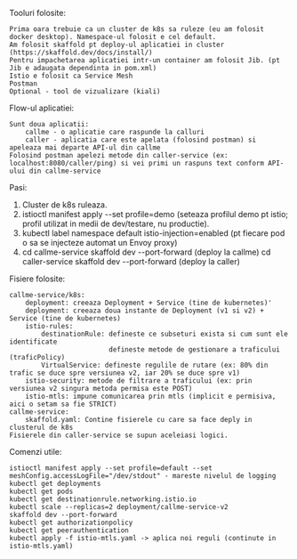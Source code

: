 Tooluri folosite:

	Prima oara trebuie ca un cluster de k8s sa ruleze (eu am folosit docker desktop). Namespace-ul folosit e cel default.
	Am folosit skaffold pt deploy-ul aplicatiei in cluster (https://skaffold.dev/docs/install/)
	Pentru impachetarea aplicatiei intr-un container am folosit Jib. (pt Jib e adaugata dependinta in pom.xml)
	Istio e folosit ca Service Mesh
	Postman
	Optional - tool de vizualizare (kiali)

Flow-ul aplicatiei:

	Sunt doua aplicatii:
		callme - o aplicatie care raspunde la calluri
		caller - aplicatia care este apelata (folosind postman) si apeleaza mai departe API-ul din callme
	Folosind postman apelezi metode din caller-service (ex: localhost:8080/caller/ping) si vei primi un raspuns text conform API-ului din callme-service

Pasi:

1. Cluster de k8s ruleaza.
2. istioctl manifest apply --set profile=demo (seteaza profilul demo pt istio; profil utilizat in medii de dev/testare, nu productie).
3. kubectl label namespace default istio-injection=enabled (pt fiecare pod o sa se injecteze automat un Envoy proxy)
4. cd callme-service
   skaffold dev --port-forward (deploy la callme)
   cd caller-service
   skaffold dev --port-forward (deploy la caller)

Fisiere folosite:

	callme-service/k8s:
		deployment: creeaza Deployment + Service (tine de kubernetes)'
		deployment: creeaza doua instante de Deployment (v1 si v2) + Service (tine de kubernetes)
		istio-rules: 
			destinationRule: defineste ce subseturi exista si cum sunt ele identificate
					         defineste metode de gestionare a traficului (traficPolicy)
			VirtualService: defineste regulile de rutare (ex: 80% din trafic se duce spre versiunea v2, iar 20% se duce spre v1)
		istio-security: metode de filtrare a traficului (ex: prin versiunea v2 singura metoda permisa este POST)
		istio-mtls: impune comunicarea prin mtls (implicit e permisiva, aici o setam sa fie STRICT)
	callme-service:
		skaffold.yaml: Contine fisierele cu care sa face deply in clusterul de k8s 
	Fisierele din caller-service se supun aceleiasi logici.
	
Comenzi utile:

	istioctl manifest apply --set profile=default --set meshConfig.accessLogFile="/dev/stdout" - mareste nivelul de logging	
	kubectl get deployments
	kubectl get pods
	kubectl get destinationrule.networking.istio.io
	kubectl scale --replicas=2 deployment/callme-service-v2
	skaffold dev --port-forward
	kubectl get authorizationpolicy
	kubectl get peerauthentication
	kubectl apply -f istio-mtls.yaml -> aplica noi reguli (continute in istio-mtls.yaml)
	
